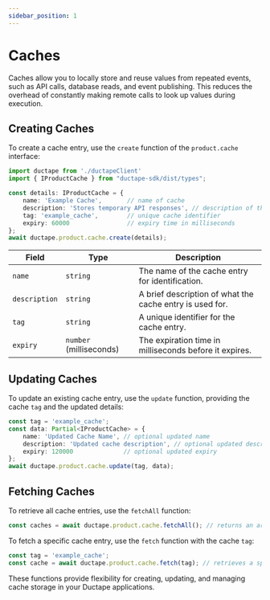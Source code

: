 ```yaml
---
sidebar_position: 1
---
```


# Caches

Caches allow you to locally store and reuse values from repeated events, such as API calls, database reads, and event publishing. This reduces the overhead of constantly making remote calls to look up values during execution.

## Creating Caches

To create a cache entry, use the `create` function of the `product.cache` interface:

```typescript
import ductape from './ductapeClient'
import { IProductCache } from "ductape-sdk/dist/types";

const details: IProductCache = {
    name: 'Example Cache',       // name of cache
    description: 'Stores temporary API responses', // description of the cache entry
    tag: 'example_cache',        // unique cache identifier
    expiry: 60000                // expiry time in milliseconds
};
await ductape.product.cache.create(details);
```

| Field        | Type                   | Description                                              |
|-------------|------------------------|----------------------------------------------------------|
| `name`      | `string`               | The name of the cache entry for identification.         |
| `description` | `string`               | A brief description of what the cache entry is used for. |
| `tag`       | `string`               | A unique identifier for the cache entry.                |
| `expiry`    | `number` (milliseconds)| The expiration time in milliseconds before it expires.  |

## Updating Caches

To update an existing cache entry, use the `update` function, providing the cache `tag` and the updated details:

```typescript
const tag = 'example_cache';
const data: Partial<IProductCache> = {
    name: 'Updated Cache Name', // optional updated name
    description: 'Updated cache description', // optional updated description
    expiry: 120000              // optional updated expiry
};
await ductape.product.cache.update(tag, data);
```

## Fetching Caches

To retrieve all cache entries, use the `fetchAll` function:

```typescript
const caches = await ductape.product.cache.fetchAll(); // returns an array of all cache entries
```

To fetch a specific cache entry, use the `fetch` function with the cache `tag`:

```typescript
const tag = 'example_cache';
const cache = await ductape.product.cache.fetch(tag); // retrieves a specific cache entry by tag
```

These functions provide flexibility for creating, updating, and managing cache storage in your Ductape applications.

